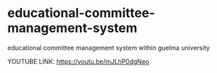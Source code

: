 # educational-committee-management-system
educational committee management system within guelma university

YOUTUBE LINK: https://youtu.be/mJLhP0dgNeo

